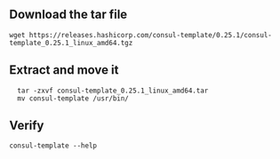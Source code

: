 ## Download the tar file

    wget https://releases.hashicorp.com/consul-template/0.25.1/consul-template_0.25.1_linux_amd64.tgz


## Extract and move it 

      tar -zxvf consul-template_0.25.1_linux_amd64.tar
      mv consul-template /usr/bin/

## Verify 

    consul-template --help 
